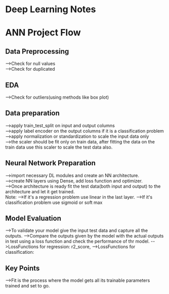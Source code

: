 # Deep Learning Notes
# ANN Project Flow
## Data Preprocessing
-->Check for null values<br>
-->Check for duplicated<br>
## EDA
-->Check for outliers(using methods like box plot)<br>
## Data preparation
-->apply train_test_split on input and output columns<br>
-->apply label encoder on the output columns if it is a classification problem<br>
-->apply normalization or standardization to scale the input data only<br>
-->the scaler should be fit only on train data, after fitting the data on the train data use this scaler to scale the test data also.<br>
## Neural Network Preparation
-->import necessary DL modules and create an NN architecture.<br>
-->create NN layers using Dense, add loss function and optimizer.<br>
-->Once architecture is ready fit the test data(both input and output) to the architecture and let it get trained.<br>
Note:
-->If it's a regression problem use linear in the last layer.
-->If it's classification problem use sigmoid or soft max
## Model Evaluation
-->To validate your model give the input test data and capture all the outputs.
-->Compare the outputs given by the model with the actual outputs in test using a loss function and check the performance of thr model.
-->LossFunctions for regression: r2_score,
-->LossFunctions for classification:
## Key Points
-->Fit is the process where the model gets all its trainable parameters trained and set to go.<br>
